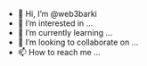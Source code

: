 - 👋 Hi, I’m @web3barki
- 👀 I’m interested in ...
- 🌱 I’m currently learning ...
- 💞️ I’m looking to collaborate on ...
- 📫 How to reach me ...

<!---
web3barki/web3barki is a ✨ special ✨ repository because its `README.md` (this file) appears on your GitHub profile.
You can click the Preview link to take a look at your changes.
--->
